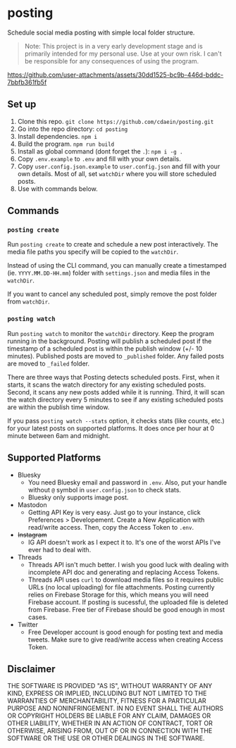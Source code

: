 # posting

Schedule social media posting with simple local folder structure.

> Note: This project is in a very early development stage and is primarily intended for my personal use. Use at your own risk. I can't be responsible for any consequences of using the program.

https://github.com/user-attachments/assets/30dd1525-bc9b-446d-bddc-7bbfb361fb5f

## Set up

1. Clone this repo. `git clone https://github.com/cdaein/posting.git`
1. Go into the repo directory: `cd posting`
1. Install dependencies. `npm i`
1. Build the program. `npm run build`
1. Install as global command (dont forget the `.`): `npm i -g .`
1. Copy `.env.example` to `.env` and fill with your own details.
1. Copy `user.config.json.example` to `user.config.json` and fill with your own details. Most of all, set `watchDir` where you will store scheduled posts.
1. Use with commands below.

## Commands

### `posting create`

Run `posting create` to create and schedule a new post interactively. The media file paths you specify will be copied to the `watchDir`.

Instead of using the CLI command, you can manually create a timestamped (ie. `YYYY.MM.DD-HH.mm`) folder with `settings.json` and media files in the `watchDir`.

If you want to cancel any scheduled post, simply remove the post folder from `watchDir`.

### `posting watch`

Run `posting watch` to monitor the `watchDir` directory. Keep the program running in the background. Posting will publish a scheduled post if the timestamp of a scheduled post is within the publish window (+/- 10 minutes). Published posts are moved to `_published` folder. Any failed posts are moved to `_failed` folder.

There are three ways that Posting detects scheduled posts. First, when it starts, it scans the watch directory for any existing scheduled posts. Second, it scans any new posts added while it is running. Third, it will scan the watch directory every 5 minutes to see if any existing scheduled posts are within the publish time window.

If you pass `posting watch --stats` option, it checks stats (like counts, etc.) for your latest posts on supported platforms. It does once per hour at 0 minute between 6am and midnight.

## Supported Platforms

- Bluesky
  - You need Bluesky email and password in `.env`. Also, put your handle without `@` symbol in `user.config.json` to check stats.
  - Bluesky only supports image post.
- Mastodon
  - Getting API Key is very easy. Just go to your instance, click Preferences > Developement. Create a New Application with read/write access. Then, copy the Access Token to `.env`.
- ~~Instagram~~
  - IG API doesn't work as I expect it to. It's one of the worst APIs I've ever had to deal with.
- Threads
  - Threads API isn't much better. I wish you good luck with dealing with incomplete API doc and generating and replacing Access Tokens.
  - Threads API uses `curl` to download media files so it requires public URLs (no local uploading) for file attachments. Posting currently relies on Firebase Storage for this, which means you will need Firebase account. If posting is sucessful, the uploaded file is deleted from Firebase. Free tier of Firebase should be good enough in most cases.
- Twitter
  - Free Developer account is good enough for posting text and media tweets. Make sure to give read/write access when creating Access Token.

## Disclaimer

THE SOFTWARE IS PROVIDED "AS IS", WITHOUT WARRANTY OF ANY KIND, EXPRESS OR IMPLIED, INCLUDING BUT NOT LIMITED TO THE WARRANTIES OF MERCHANTABILITY, FITNESS FOR A PARTICULAR PURPOSE AND NONINFRINGEMENT. IN NO EVENT SHALL THE AUTHORS OR COPYRIGHT HOLDERS BE LIABLE FOR ANY CLAIM, DAMAGES OR OTHER LIABILITY, WHETHER IN AN ACTION OF CONTRACT, TORT OR OTHERWISE, ARISING FROM, OUT OF OR IN CONNECTION WITH THE SOFTWARE OR THE USE OR OTHER DEALINGS IN THE SOFTWARE.
